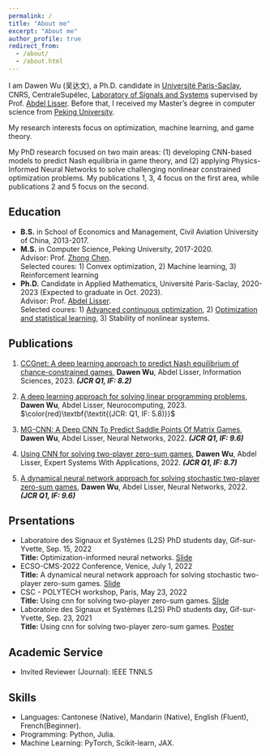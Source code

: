 ```yaml
---
permalink: /
title: "About me"
excerpt: "About me"
author_profile: true
redirect_from: 
  - /about/
  - /about.html
---
```


I am Dawen Wu (吴达文), a Ph.D. candidate in [Université Paris-Saclay](https://www.universite-paris-saclay.fr/), CNRS, CentraleSupélec, [Laboratory of
Signals and Systems](https://l2s.centralesupelec.fr/en/) supervised by Prof. [Abdel Lisser](https://l2s.centralesupelec.fr/u/lisser-abdel/). Before that, I received my Master’s degree in computer science from [Peking University](https://english.pku.edu.cn/). 

My research interests focus on optimization, machine learning, and game theory. 

My PhD research focused on two main areas: (1) developing CNN-based models to predict Nash equilibria in game theory, and (2) applying Physics-Informed Neural Networks to solve challenging nonlinear constrained optimization problems. My publications 1, 3, 4 focus on the first area, while publications 2 and 5 focus on the second.

## Education
* **B.S.** in School of Economics and Management, Civil Aviation University of China, 2013-2017.
* **M.S.** in Computer Science, Peking University, 2017-2020.  
Advisor: Prof. [Zhong Chen](https://infosec.pku.edu.cn/zsxx/bszs/index.htm).   
Selected coures: 1) Convex optimization, 2) Machine learning, 3) Reinforcement learning    
* **Ph.D.** Candidate in Applied Mathematics, Université Paris-Saclay, 2020-2023 (Expected to graduate in Oct. 2023).  
Advisor: Prof. [Abdel Lisser](https://l2s.centralesupelec.fr/u/lisser-abdel/).  
Selected coures: 1) [Advanced continuous optimization](https://who.rocq.inria.fr/Jean-Charles.Gilbert/ipp/optim.html), 2) [Optimization and statistical learning](https://www.di.ens.fr/~fbach/orsay2021.html), 3) Stability of nonlinear systems.

## Publications
1. [CCGnet: A deep learning approach to predict Nash equilibrium of chance-constrained games](https://www.sciencedirect.com/science/article/abs/pii/S0020025523000646), **Dawen Wu**, Abdel Lisser, Information Sciences, 2023. **_(JCR Q1, IF: 8.2)_**

2. [A deep learning approach for solving linear programming problems](https://www.sciencedirect.com/science/article/abs/pii/S0925231222014412), **Dawen Wu**, Abdel Lisser, Neurocomputing, 2023. $\color{red}\textbf{\textit{(JCR: Q1, IF: 5.8)}}$
 
3. [MG-CNN: A Deep CNN To Predict Saddle Points Of Matrix Games](https://www.sciencedirect.com/science/article/abs/pii/S0893608022003586), **Dawen Wu**, Abdel Lisser, Neural Networks, 2022. **_(JCR Q1, IF: 9.6)_**

4. [Using CNN for solving two-player zero-sum games](https://www.sciencedirect.com/science/article/abs/pii/S0957417422008648), **Dawen Wu**, Abdel Lisser, Expert Systems With Applications, 2022. **_(JCR Q1, IF: 8.7)_**
 
5. [A dynamical neural network approach for solving stochastic two-player zero-sum games](https://www.sciencedirect.com/science/article/abs/pii/S0893608022001381), **Dawen Wu**, Abdel Lisser, Neural Networks, 2022. **_(JCR Q1, IF: 9.6)_**



## Prsentations
* Laboratoire des Signaux et Systèmes (L2S) PhD students day, Gif-sur-Yvette, Sep. 15, 2022  
**Title:** Optimization-informed neural networks. [Slide](http://wuwudawen.github.io/files/slide4.pdf)
* ECSO-CMS-2022 Conference, Venice, July 1, 2022  
**Title:** A dynamical neural network approach for solving stochastic two-player zero-sum games. [Slide](http://wuwudawen.github.io/files/slide3.pdf)
* CSC - POLYTECH workshop, Paris, May 23, 2022  
**Title:**  Using cnn for solving two-player zero-sum games. [Slide](http://wuwudawen.github.io/files/slide2.pdf)
* Laboratoire des Signaux et Systèmes (L2S) PhD students day, Gif-sur-Yvette, Sep. 23, 2021  
**Title:**  Using cnn for solving two-player zero-sum games. [Poster](http://wuwudawen.github.io/files/poster1.pdf)

## Academic Service
<!-- * Invited Reviewer (Conference): IJCAI -->
* Invited Reviewer (Journal): IEEE TNNLS



## Skills

* Languages: Cantonese (Native), Mandarin (Native), English (Fluent), French(Beginner).
* Programming: Python, Julia.
* Machine Learning: PyTorch, Scikit-learn, JAX.
